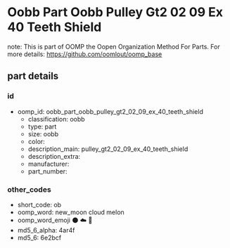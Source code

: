 # Oobb Part Oobb Pulley Gt2 02 09 Ex 40 Teeth Shield  

note: This is part of OOMP the Oopen Organization Method For Parts. For more details: https://github.com/oomlout/oomp_base

##  part details





### id
* oomp_id: oobb_part_oobb_pulley_gt2_02_09_ex_40_teeth_shield
  * classification: oobb
  * type: part
  * size: oobb
  * color: 
  * description_main: pulley_gt2_02_09_ex_40_teeth_shield
  * description_extra: 
  * manufacturer: 
  * part_number: 

### other_codes
* short_code: ob
* oomp_word: new_moon cloud melon
* oomp_word_emoji :new_moon: :cloud: :melon:
* md5_6_alpha: 4ar4f
* md5_6: 6e2bcf
